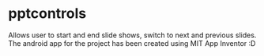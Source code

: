 # pptcontrols
Allows user to start and end slide shows, switch to next and previous slides.
The android app for the project has been created using MIT App Inventor :D
